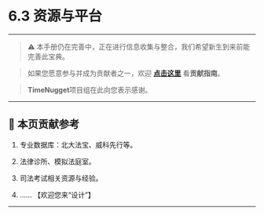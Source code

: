 # 6.3 资源与平台

---

> ⚠️ 本手册仍在完善中，正在进行信息收集与整合，我们希望新生到来前能完善此宝典。  

> 如果您愿意参与并成为贡献者之一，欢迎 **[点击这里](/CONTRIBUTING.md)** 看**贡献指南**。

> **TimeNugget**项目组在此向您表示感谢。

---

## 📌 本页贡献参考

1. 专业数据库：北大法宝、威科先行等。

2. 法律诊所、模拟法庭室。

3. 司法考试相关资源与经验。

4. ……  【欢迎您来“设计”】

---
